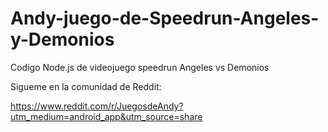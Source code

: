 # Andy-juego-de-Speedrun-Angeles-y-Demonios

Codigo Node.js de videojuego speedrun Angeles vs Demonios

Sigueme en la comunidad de Reddit:

https://www.reddit.com/r/JuegosdeAndy?utm_medium=android_app&utm_source=share
